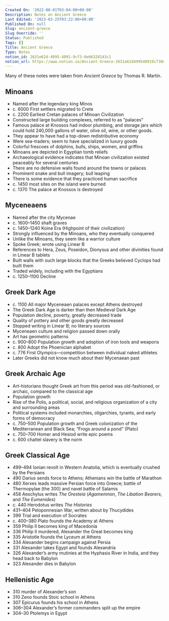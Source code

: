 ```yaml
---
Created On: '2022-08-01T03:04:00+00:00'
Description: Notes on Ancient Greece
Last Edited: '2023-03-25T03:22:00+00:00'
Published On: null
Slug: ancient-greece
Slug Override: ''
Status: Published
Tags: []
Title: Ancient Greece
Type: Notes
notion_id: 2631e62d-4995-4091-9cf3-0e66328143c1
notion_url: https://www.notion.so/Ancient-Greece-2631e62d499540919cf30e66328143c1
---
```

<p>Many of these notes were taken from <em>Ancient Greece</em> by Thomas R. Martin.</p>
<h2>Minoans</h2>
<ul>
<li>Named after the legendary king Minos</li>
<li>c. 6000 First settlers migrated to Crete</li>
<li>c. 2200 Earliest Cretan palaces of Minoan Civilization</li>
<li>Constructed large building complexes, referred to as “palaces”</li>
<li>Famous palace at Knossos had indoor plumbing, and storage jars which could hold 240,000 gallons of water, olive oil, wine, or other goods.</li>
<li>They appear to have had a top-down redistributive economy</li>
<li>Were sea-traders; seem to have specialized in luxury goods</li>
<li>Colorful frescoes of dolphins, bulls, ships, women, and griffins</li>
<li>Minoans are depicted in Egyptian tomb reliefs</li>
<li>Archaeological evidence indicates that Minoan civilization existed peaceably for several centuries</li>
<li>There are no defensive walls found around the towns or palaces</li>
<li>Prominent snake and bull imagery; bull leaping</li>
<li>There is some evidence that they practiced human sacrifice</li>
<li>c. 1450 most sites on the island were burned</li>
<li>c. 1370 The palace at Knossos is destroyed</li>
</ul>
<h2>Myceneaens</h2>
<ul>
<li>Named after the city Mycenae</li>
<li>c. 1600–1450 shaft graves</li>
<li>c. 1450–1240 Koine Era (Highpoint of their civilization)</li>
<li>Strongly influenced by the Minoans, who they eventually conquered</li>
<li>Unlike the Minoans, they seem like a warrior culture</li>
<li>Spoke Greek; wrote using Linear B</li>
<li>References to Hera, Zeus, Poseidon, Dionysus and other divinities found in Linear B tablets</li>
<li>Built walls with such large blocks that the Greeks believed Cyclops had built them</li>
<li>Traded widely, including with the Egyptians</li>
<li>c. 1250–1100 Decline</li>
</ul>
<h2>Greek Dark Age</h2>
<ul>
<li>c. 1100 All major Myceneaen palaces except Athens destroyed</li>
<li>The Greek Dark Age is darker than then Medieval Dark Age</li>
<li>Population decline, poverty, greatly decreased trade</li>
<li>Quality of pottery and other goods greatly decreased</li>
<li>Stopped writing in Linear B; no literary sources</li>
<li>Myceneaen culture and religion passed down orally</li>
<li>Art has geometric patterns</li>
<li>c. 900–800 Population growth and adoption of iron tools and weapons</li>
<li>c. 800 Adopt the Phoenician alphabet</li>
<li>c. 776 First Olympics—competition between individual naked athletes</li>
<li>Later Greeks did not know much about their Mycenaean past</li>
</ul>
<h2>Greek Archaic Age</h2>
<ul>
<li>Art-historians thought Greek art from this period was old-fashioned, or archaic, compared to the classical age</li>
<li>Population growth</li>
<li>Rise of the Polis, a political, social, and religious organization of a city and surrounding areas</li>
<li>Political systems included monarchies, oligarchies, tyrants, and early forms of democracy</li>
<li>c. 750–500 Population growth and Greek colonization of the Mediterranean and Black Sea; “Frogs around a pond” (Plato)</li>
<li>c. 750–700 Homer and Hesiod write epic poems</li>
<li>c. 600 chattel slavery is the norm</li>
</ul>
<h2>Greek Classical Age</h2>
<ul>
<li>499–494 Ionian revolt in Western Anatolia, which is eventually crushed by the Persians</li>
<li>490 Darius sends force to Athens; Athenians win the battle of Marathon</li>
<li>480 Xerxes leads massive Persian force into Greece; battle of Thermopylae (the 300) and navel battle of Salamis</li>
<li>458 Aeschylus writes <em>The Oresteia</em> (<em>Agamemnon</em>, <em>The Libation Bearers</em>, and <em>The Eumenides</em>)</li>
<li>c. 440 Herodotus writes <em>The Histories</em></li>
<li>431–404 Peloponnesian War, written about by Thucydides</li>
<li>399 Trial and execution of Socrates</li>
<li>c. 400–380 Plato founds the Academy at Athens</li>
<li>359 Philip II becomes king of Macedonia</li>
<li>336 Philip II murdered, Alexander the Great becomes king</li>
<li>335 Aristotle founds the Lyceum at Athens</li>
<li>334 Alexander begins campaign against Persia</li>
<li>331 Alexander takes Egypt and founds Alexandria</li>
<li>326 Alexander’s army mutinies at the Hyphasis River in India, and they head back to Babylon</li>
<li>323 Alexander dies in Babylon</li>
</ul>
<h2>Hellenistic Age</h2>
<ul>
<li>310 murder of Alexander’s son</li>
<li>310 Zeno founds Stoic school in Athens</li>
<li>307 Epicurus founds his school in Athens</li>
<li>306–304 Alexander’s former commanders split up the empire</li>
<li>304–30 Ptolemys in Egypt</li>
</ul>
